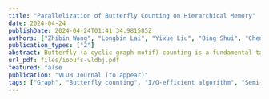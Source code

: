 ```yaml
---
title: "Parallelization of Butterfly Counting on Hierarchical Memory"
date: 2024-04-24
publishDate: 2024-04-24T01:41:34.981585Z
authors: ["Zhibin Wang", "Longbin Lai", "Yixue Liu", "Bing Shui", "Chen Tian", "Sheng Zhong"]
publication_types: ["2"]
abstract: Butterfly (a cyclic graph motif) counting is a fundamental task with many applications in graph analysis, which aims at computing the number of butterflies in a large graph. With the rapid growth of graph data, it is more and more challenging to do butterfly counting due to the super-linear time complexity and large memory consumption. In this paper, we study I/O-efficient algorithms for doing butterfly counting on hierarchical memory. Existing algorithms of this kind cannot guarantee I/O optimality. Observing that in order to count butterflies, it suffices to ``witness'' a subgraph instead of the whole structure, a new class of algorithms called Semi-Witnessing algorithm is proposed. We prove that a Semi-Witnessing  algorithm is not restricted by the lower bound $\Omega(\frac{|E|^2}{MB})$ of a witnessing algorithm, and give a new bound of $\Omega(\min(\frac{|E|^2}{MB}, \frac{|E||V|}{\sqrt{M}B}))$. Subsequently, we develop the IOBufs algorithm that manages to approach the I/O lower bound, and thus claim its optimality. Finally, we investigate the parallelization of IOBufs to improve its performance and scalability. To support various hardware configurations, we introduce a general parallel framework, PIOBufs. Our analysis indicates that the key to implementing PIOBufs on multi-core CPUs lies in the fine-grained task division. Furthermore, we extend the CPU-tailored PIOBufs to harness the extensive parallelism that GPUs provide. Our experimental results show that IOBufs performs better than established algorithms such as EMRC, BFC-EM and G-BFC. Thanks to its I/O-efficient design, IOBufs can handle large graphs that exceed the main memory capacity on both CPUs and GPUs. A significant result is that IOBufs can manage butterfly counting on the Clueweb graph, which has 37 billion edges and quintillions ($10^{18}$) of butterflies.
url_pdf: files/iobufs-vldbj.pdf
featured: false
publication: "VLDB Journal (to appear)"
tags: ["Graph", "Butterfly counting", "I/O-efficient algorithm", "Semi-witnessing", "Parallel algorithm", "GPU"]
---
```


